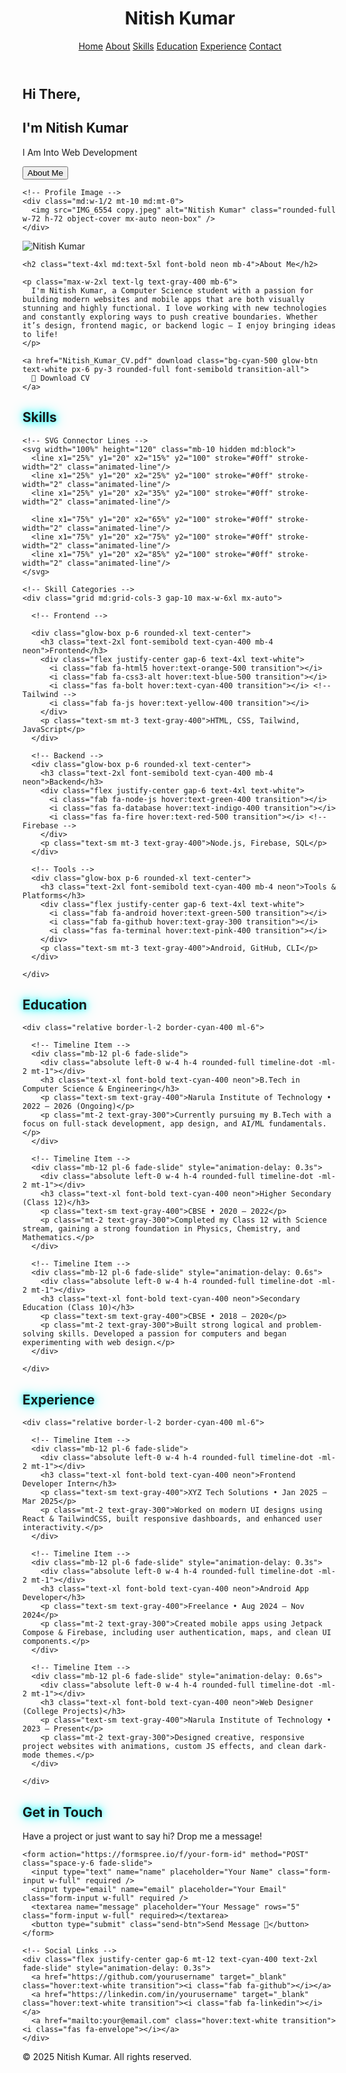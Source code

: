 <!DOCTYPE html>
<html lang="en">
<head>
  <meta charset="UTF-8" />
  <meta name="viewport" content="width=device-width, initial-scale=1.0" />
  <title>Nitish Kumar | Portfolio</title>

  <!-- Tailwind CSS CDN -->
  <script src="https://cdn.tailwindcss.com"></script>

  <!-- Font Awesome CDN -->
  <link
    rel="stylesheet"
    href="https://cdnjs.cloudflare.com/ajax/libs/font-awesome/6.5.0/css/all.min.css"
    integrity="sha512-dOQk6vSrmYWeEkldN8z81mldGgf5Vkl2tkPlFSuEPR3gKVk59L9Y8I+ISiN7P/qXRa6TYPv9HDB0zsu6tL2Ldw=="
    crossorigin="anonymous"
    referrerpolicy="no-referrer"
  />

  <!-- Custom Styles -->
  <style> 


    body {
      background-image: url('newBack.png');
      background-size: contain;
      perspective: 1000px;
    }

    @keyframes bgMove {
      0%, 100% {
        background-position: top left;
      }
      50% {
        background-position: bottom right;
      }
    }

    .neon-hover:hover {
      color: #00f0ff;
      text-shadow: 0 0 5px #00f0ff, 0 0 10px #00f0ff, 0 0 20px #00f0ff;
      transition: all 0.3s ease-in-out;
    }

    .neon-box {
      box-shadow: 0 0 10px #00f0ff, 0 0 20px #00f0ff, 0 0 30px #00f0ff;
    }

   
  </style>
</head>
<body class="text-white">

  <!-- Navbar -->
  <header class="fixed top-0 left-0 w-full bg-black bg-opacity-80 z-50 shadow-lg">
    <div class="container mx-auto px-6 py-4 flex justify-between items-center">
      <h1 class="text-2xl font-bold text-cyan-400">Nitish Kumar</h1>
      <nav class="space-x-6 text-lg">
        <a href="#home" class="neon-hover">Home</a>
        <a href="#about" class="neon-hover">About</a>
        <a href="#skills" class="neon-hover">Skills</a>
        <a href="#education" class="neon-hover">Education</a>
        <a href="#experience" class="neon-hover">Experience</a>
        <a href="#contact" class="neon-hover">Contact</a>
      </nav>
    </div>
  </header>

  <!-- Hero Section -->
  <section id="home" class="min-h-screen flex flex-col md:flex-row items-center justify-between pt-32 px-8 container mx-auto">
    <!-- Text -->
    <div class="md:w-1/2 text-center md:text-left">
      <h1 class="text-5xl font-bold text-gray-100">Hi There,</h1>
      <h2 class="text-5xl font-bold mt-2">I'm <span class="text-orange-500">Nitish Kumar</span></h2>
      <p class="text-2xl text-gray-400 mt-4">I Am Into <span class="text-red-500">Web Development</span></p>
      <a href="#about">
        <button class="mt-8 px-6 py-2 bg-cyan-500 hover:bg-cyan-600 text-white rounded-xl neon-hover">
          About Me
        </button>
      </a>
      <!-- Social Media Icons -->
      <div class="flex justify-center md:justify-start space-x-6 mt-8 text-2xl">
        <a href="https://www.linkedin.com/in/nitish-kumar-67555a305" class="text-blue-500 neon-hover" target="_blank"><i class="fab fa-linkedin"></i></a>
        <a href="https://github.com/Nitish0Kumar" class="text-white neon-hover" target="_blank"><i class="fab fa-github"></i></a>
        <a href="https://x.com/nitishk61371811" class="text-blue-400 neon-hover" target="_blank"><i class="fab fa-twitter"></i></a>
        <a href="#" class="text-cyan-400 neon-hover" target="_blank"><i class="fab fa-telegram"></i></a>
        <a href="https://www.instagram.com/nitish_d_luffy" class="text-pink-600 neon-hover" target="_blank"><i class="fab fa-instagram"></i></a>
        <a href="#" class="text-gray-400 neon-hover" target="_blank"><i class="fab fa-dev"></i></a>
      </div>
    </div>

    <!-- Profile Image -->
    <div class="md:w-1/2 mt-10 md:mt-0">
      <img src="IMG_6554 copy.jpeg" alt="Nitish Kumar" class="rounded-full w-72 h-72 object-cover mx-auto neon-box" />
    </div>
  </section>
</body>
</html>

<!--About section --> 
<!DOCTYPE html>
<html lang="en">
<head>
  <meta charset="UTF-8" />
  <meta name="viewport" content="width=device-width, initial-scale=1.0" />
  <title>About | Nitish Kumar</title>
  <script src="https://cdn.tailwindcss.com"></script>
  <style>
    .neon {
      text-shadow: 0 0 10px #0ff, 0 0 20px #0ff, 0 0 40px #0ff;
    }

    .fade-in {
      animation: fadeIn 1.5s ease-in-out forwards;
      opacity: 0;
    }

    @keyframes fadeIn {
      to {
        opacity: 1;
      }
      
    }

    .glow-btn {
      box-shadow: 0 0 10px #0ff, 0 0 20px #0ff;
    }

    .glow-btn:hover {
      transform: scale(1.05);
      box-shadow: 0 0 20px #0ff, 0 0 40px #0ff;
    }
  </style>
</head>
<body class="bg-gray-950 text-white font-sans">



  <!-- About Section -->
  <section class="min-h-screen flex flex-col justify-center items-center px-6 pt-24 text-center fade-in">
    <img src="IMG_6554 copy.jpeg" alt="Nitish Kumar" class="w-48 h-48 rounded-full border-4 border-cyan-400 shadow-xl mb-6" />
    
    <h2 class="text-4xl md:text-5xl font-bold neon mb-4">About Me</h2>

    <p class="max-w-2xl text-lg text-gray-400 mb-6">
      I'm Nitish Kumar, a Computer Science student with a passion for building modern websites and mobile apps that are both visually stunning and highly functional. I love working with new technologies and constantly exploring ways to push creative boundaries. Whether it’s design, frontend magic, or backend logic — I enjoy bringing ideas to life!
    </p>

    <a href="Nitish_Kumar_CV.pdf" download class="bg-cyan-500 glow-btn text-white px-6 py-3 rounded-full font-semibold transition-all">
      🚀 Download CV
    </a>
  </section>


</body>
</html>

<!--Skill Section-->

<!DOCTYPE html>
<html lang="en">
<head>
  <meta charset="UTF-8" />
  <meta name="viewport" content="width=device-width, initial-scale=1.0" />
  <title>Skills | Nitish Kumar</title>
  <script src="https://cdn.tailwindcss.com"></script>
  <link rel="stylesheet" href="https://cdnjs.cloudflare.com/ajax/libs/font-awesome/6.5.0/css/all.min.css" />
  <style>
    .neon {
      text-shadow: 0 0 10px #0ff, 0 0 20px #0ff;
    }

    .fade-in {
      animation: fadeIn 1.5s ease-in-out forwards;
      opacity: 0;
    }

    @keyframes fadeIn {
      to {
        opacity: 1;
      }
    }

    .glow-box {
      border: 2px solid #0ff;
      box-shadow: 0 0 10px #0ff, 0 0 20px #0ff;
      color: solid whitesmoke ;
    }

    /* SVG lines animation */
    .animated-line {
      stroke-dasharray: 200;
      stroke-dashoffset: 200;
      animation: draw 2s ease-out forwards;
    }

    @keyframes draw {
      to {
        stroke-dashoffset: 0;
      }
    }
  </style>
</head>
<link rel="stylesheet" href="https://cdnjs.cloudflare.com/ajax/libs/font-awesome/6.5.0/css/all.min.css" />

<body class="bg-gray-950 text-white font-sans">


  <!-- Skills Section -->
  <section class="min-h-screen pt-32 px-6 fade-in">
    <h2 class="text-4xl md:text-5xl font-bold text-center neon mb-12">Skills</h2>

    <!-- SVG Connector Lines -->
    <svg width="100%" height="120" class="mb-10 hidden md:block">
      <line x1="25%" y1="20" x2="15%" y2="100" stroke="#0ff" stroke-width="2" class="animated-line"/>
      <line x1="25%" y1="20" x2="25%" y2="100" stroke="#0ff" stroke-width="2" class="animated-line"/>
      <line x1="25%" y1="20" x2="35%" y2="100" stroke="#0ff" stroke-width="2" class="animated-line"/>

      <line x1="75%" y1="20" x2="65%" y2="100" stroke="#0ff" stroke-width="2" class="animated-line"/>
      <line x1="75%" y1="20" x2="75%" y2="100" stroke="#0ff" stroke-width="2" class="animated-line"/>
      <line x1="75%" y1="20" x2="85%" y2="100" stroke="#0ff" stroke-width="2" class="animated-line"/>
    </svg>

    <!-- Skill Categories -->
    <div class="grid md:grid-cols-3 gap-10 max-w-6xl mx-auto">

      <!-- Frontend -->
       
      <div class="glow-box p-6 rounded-xl text-center">
        <h3 class="text-2xl font-semibold text-cyan-400 mb-4 neon">Frontend</h3>
        <div class="flex justify-center gap-6 text-4xl text-white">
          <i class="fab fa-html5 hover:text-orange-500 transition"></i>
          <i class="fab fa-css3-alt hover:text-blue-500 transition"></i>
          <i class="fas fa-bolt hover:text-cyan-400 transition"></i> <!-- Tailwind -->
          <i class="fab fa-js hover:text-yellow-400 transition"></i>
        </div>
        <p class="text-sm mt-3 text-gray-400">HTML, CSS, Tailwind, JavaScript</p>
      </div>

      <!-- Backend -->
      <div class="glow-box p-6 rounded-xl text-center">
        <h3 class="text-2xl font-semibold text-cyan-400 mb-4 neon">Backend</h3>
        <div class="flex justify-center gap-6 text-4xl text-white">
          <i class="fab fa-node-js hover:text-green-400 transition"></i>
          <i class="fas fa-database hover:text-indigo-400 transition"></i>
          <i class="fas fa-fire hover:text-red-500 transition"></i> <!-- Firebase -->
        </div>
        <p class="text-sm mt-3 text-gray-400">Node.js, Firebase, SQL</p>
      </div>

      <!-- Tools -->
      <div class="glow-box p-6 rounded-xl text-center">
        <h3 class="text-2xl font-semibold text-cyan-400 mb-4 neon">Tools & Platforms</h3>
        <div class="flex justify-center gap-6 text-4xl text-white">
          <i class="fab fa-android hover:text-green-500 transition"></i>
          <i class="fab fa-github hover:text-gray-300 transition"></i>
          <i class="fas fa-terminal hover:text-pink-400 transition"></i>
        </div>
        <p class="text-sm mt-3 text-gray-400">Android, GitHub, CLI</p>
      </div>

    </div>
  </section>

</body>
</html>

 <!-- Education Section -->

<!DOCTYPE html>
<html lang="en">
<head>
  <meta charset="UTF-8" />
  <meta name="viewport" content="width=device-width, initial-scale=1.0" />
  <title>Education | Nitish Kumar</title>
  <script src="https://cdn.tailwindcss.com"></script>
  <link rel="stylesheet" href="https://cdnjs.cloudflare.com/ajax/libs/font-awesome/6.5.0/css/all.min.css" />
  <style>
    .neon {
      text-shadow: 0 0 10px #0ff, 0 0 20px #0ff;
    }

    .timeline-dot {
      box-shadow: 0 0 10px #0ff, 0 0 20px #0ff;
      background-color: #0ff;
    }

    .fade-slide {
      opacity: 0;
      transform: translateY(20px);
      animation: fadeSlideUp 1s ease-out forwards;
    }

    @keyframes fadeSlideUp {
      to {
        opacity: 1;
        transform: translateY(0);
      }
    }
  </style>
</head>
<body class="bg-gray-950 text-white font-sans">



  <!-- Education Section -->
  <section class="pt-32 px-6 max-w-4xl mx-auto">
    <h2 class="text-4xl md:text-5xl font-bold text-center neon mb-12">Education</h2>

    <div class="relative border-l-2 border-cyan-400 ml-6">

      <!-- Timeline Item -->
      <div class="mb-12 pl-6 fade-slide">
        <div class="absolute left-0 w-4 h-4 rounded-full timeline-dot -ml-2 mt-1"></div>
        <h3 class="text-xl font-bold text-cyan-400 neon">B.Tech in Computer Science & Engineering</h3>
        <p class="text-sm text-gray-400">Narula Institute of Technology • 2022 – 2026 (Ongoing)</p>
        <p class="mt-2 text-gray-300">Currently pursuing my B.Tech with a focus on full-stack development, app design, and AI/ML fundamentals.</p>
      </div>

      <!-- Timeline Item -->
      <div class="mb-12 pl-6 fade-slide" style="animation-delay: 0.3s">
        <div class="absolute left-0 w-4 h-4 rounded-full timeline-dot -ml-2 mt-1"></div>
        <h3 class="text-xl font-bold text-cyan-400 neon">Higher Secondary (Class 12)</h3>
        <p class="text-sm text-gray-400">CBSE • 2020 – 2022</p>
        <p class="mt-2 text-gray-300">Completed my Class 12 with Science stream, gaining a strong foundation in Physics, Chemistry, and Mathematics.</p>
      </div>

      <!-- Timeline Item -->
      <div class="mb-12 pl-6 fade-slide" style="animation-delay: 0.6s">
        <div class="absolute left-0 w-4 h-4 rounded-full timeline-dot -ml-2 mt-1"></div>
        <h3 class="text-xl font-bold text-cyan-400 neon">Secondary Education (Class 10)</h3>
        <p class="text-sm text-gray-400">CBSE • 2018 – 2020</p>
        <p class="mt-2 text-gray-300">Built strong logical and problem-solving skills. Developed a passion for computers and began experimenting with web design.</p>
      </div>

    </div>
  </section>

</body>
</html>

 <!-- Experience Section -->

<!DOCTYPE html>
<html lang="en">
<head>
  <meta charset="UTF-8" />
  <meta name="viewport" content="width=device-width, initial-scale=1.0" />
  <title>Experience | Nitish Kumar</title>
  <script src="https://cdn.tailwindcss.com"></script>
  <link rel="stylesheet" href="https://cdnjs.cloudflare.com/ajax/libs/font-awesome/6.5.0/css/all.min.css" />
  <style>
    .neon {
      text-shadow: 0 0 10px #0ff, 0 0 20px #0ff;
    }

    .timeline-dot {
      box-shadow: 0 0 10px #0ff, 0 0 20px #0ff;
      background-color: #0ff;
    }

    .fade-slide {
      opacity: 0;
      transform: translateY(20px);
      animation: fadeSlideUp 1s ease-out forwards;
    }

    @keyframes fadeSlideUp {
      to {
        opacity: 1;
        transform: translateY(0);
      }
    }
  </style>
</head>
<body class="bg-gray-950 text-white font-sans">


  <!-- Experience Section -->
  <section class="pt-32 px-6 max-w-4xl mx-auto">
    <h2 class="text-4xl md:text-5xl font-bold text-center neon mb-12">Experience</h2>

    <div class="relative border-l-2 border-cyan-400 ml-6">

      <!-- Timeline Item -->
      <div class="mb-12 pl-6 fade-slide">
        <div class="absolute left-0 w-4 h-4 rounded-full timeline-dot -ml-2 mt-1"></div>
        <h3 class="text-xl font-bold text-cyan-400 neon">Frontend Developer Intern</h3>
        <p class="text-sm text-gray-400">XYZ Tech Solutions • Jan 2025 – Mar 2025</p>
        <p class="mt-2 text-gray-300">Worked on modern UI designs using React & TailwindCSS, built responsive dashboards, and enhanced user interactivity.</p>
      </div>

      <!-- Timeline Item -->
      <div class="mb-12 pl-6 fade-slide" style="animation-delay: 0.3s">
        <div class="absolute left-0 w-4 h-4 rounded-full timeline-dot -ml-2 mt-1"></div>
        <h3 class="text-xl font-bold text-cyan-400 neon">Android App Developer</h3>
        <p class="text-sm text-gray-400">Freelance • Aug 2024 – Nov 2024</p>
        <p class="mt-2 text-gray-300">Created mobile apps using Jetpack Compose & Firebase, including user authentication, maps, and clean UI components.</p>
      </div>

      <!-- Timeline Item -->
      <div class="mb-12 pl-6 fade-slide" style="animation-delay: 0.6s">
        <div class="absolute left-0 w-4 h-4 rounded-full timeline-dot -ml-2 mt-1"></div>
        <h3 class="text-xl font-bold text-cyan-400 neon">Web Designer (College Projects)</h3>
        <p class="text-sm text-gray-400">Narula Institute of Technology • 2023 – Present</p>
        <p class="mt-2 text-gray-300">Designed creative, responsive project websites with animations, custom JS effects, and clean dark-mode themes.</p>
      </div>

    </div>
  </section>

</body>
</html>

<!--contect me -->

<!DOCTYPE html>
<html lang="en">
<head>
  <meta charset="UTF-8" />
  <meta name="viewport" content="width=device-width, initial-scale=1.0" />
  <title>Contact | Nitish Kumar</title>
  <script src="https://cdn.tailwindcss.com"></script>
  <link rel="stylesheet" href="https://cdnjs.cloudflare.com/ajax/libs/font-awesome/6.5.0/css/all.min.css" />
  <style>
    .neon {
      text-shadow: 0 0 10px #0ff, 0 0 20px #0ff;
    }

    .form-input {
      background-color: transparent;
      border: 1px solid #0ff;
      color: white;
      padding: 0.75rem;
      border-radius: 0.5rem;
      outline: none;
      transition: border-color 0.3s ease;
    }

    .form-input:focus {
      border-color: #00ffff;
      box-shadow: 0 0 10px #0ff;
    }

    .send-btn {
      background-color: #0ff;
      color: #000;
      font-weight: bold;
      padding: 0.75rem 2rem;
      border-radius: 0.5rem;
      transition: transform 0.3s ease, box-shadow 0.3s ease;
    }

    .send-btn:hover {
      transform: scale(1.05);
      box-shadow: 0 0 20px #0ff;
    }

    .fade-slide {
      opacity: 0;
      transform: translateY(20px);
      animation: fadeSlideUp 1s ease-out forwards;
    }

    @keyframes fadeSlideUp {
      to {
        opacity: 1;
        transform: translateY(0);
      }
    }
  </style>
</head>
<body class="bg-gray-950 text-white font-sans">


  <!-- Contact Section -->
  <section class="pt-32 px-6 max-w-4xl mx-auto text-center">
    <h2 class="text-4xl md:text-5xl font-bold neon mb-6">Get in Touch</h2>
    <p class="text-gray-400 mb-12">Have a project or just want to say hi? Drop me a message!</p>

    <form action="https://formspree.io/f/your-form-id" method="POST" class="space-y-6 fade-slide">
      <input type="text" name="name" placeholder="Your Name" class="form-input w-full" required />
      <input type="email" name="email" placeholder="Your Email" class="form-input w-full" required />
      <textarea name="message" placeholder="Your Message" rows="5" class="form-input w-full" required></textarea>
      <button type="submit" class="send-btn">Send Message 🚀</button>
    </form>

    <!-- Social Links -->
    <div class="flex justify-center gap-6 mt-12 text-cyan-400 text-2xl fade-slide" style="animation-delay: 0.3s">
      <a href="https://github.com/yourusername" target="_blank" class="hover:text-white transition"><i class="fab fa-github"></i></a>
      <a href="https://linkedin.com/in/yourusername" target="_blank" class="hover:text-white transition"><i class="fab fa-linkedin"></i></a>
      <a href="mailto:your@email.com" class="hover:text-white transition"><i class="fas fa-envelope"></i></a>
    </div>
  </section>

  <!-- Footer -->
  <footer class="text-center py-6 mt-16 bg-gray-900 text-gray-400">
    © 2025 Nitish Kumar. All rights reserved.
  </footer>

</body>

</html>
